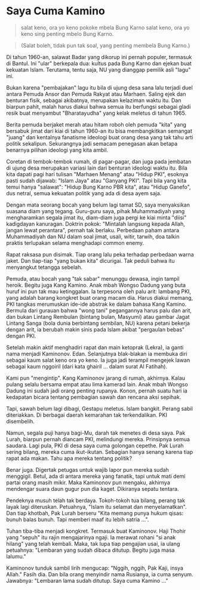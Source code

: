Saya Cuma Kamino
================

> salat keno, ora yo keno
> pokoke mbela Bung Karno
> salat keno, ora yo keno
> sing penting mbelo Bung Karno.
 
> (Salat boleh, tidak pun tak soal,
> yang penting membela Bung Karno.)

Di tahun 1960-an, salawat Badar yang dikorup ini pernah populer, termasuk di Bantul. Ini "ular" berkepala dua: kultus pada Bung Karno dan ejekan buat kekuatan Islam. Terutama, tentu saja, NU yang dianggap pemilik asli "lagu" ini.

Bukan karena "pembajakan" lagu itu bila di ujung desa sana lalu terjadi duel antara Pemuda Ansor dan Pemuda Rakyat atau Marhaen. Saling ejek dan benturan fisik, sebagai akibatnya, merupakan kelaziman waktu itu. Dan biarpun pahit, malah harus diakui bahwa semua itu berfungsi sebagai gladi resik buat menyambut "Bharatayudha" yang kelak meletus di tahun 1965.

Berita pemuda berjaket merah atau hitam roboh oleh pemuda "kita" yang bersabuk jimat dari kiai di tahun 1960-an itu bisa membangkitkan semangat "juang" dan kentalnya fanatisme ideologi buat orang desa yang tak tahu arti politik sekalipun. Sekurangnya jadi semacam penegasan akan betapa benarnya pilihan ideologi yang kita ambil.

Coretan di tembok-tembok rumah, di pagar-pagar, dan juga pada jembatan di ujung desa merupakan variasi lain dari benturan ideologi waktu itu. Bila kita dapati pagi hari tulisan "Marhaen Menang" atau "Hidup PKI", esoknya pasti sudah dijawab: "Islam Jaya" atau "Ganyang PKI". Tapi bila yang kita temui hanya "salawat": "Hidup Bung Karno PBR kita", atau "Hidup Ganefo", dus netral, semua kekuatan politik yang ada di desa ayem saja.

Dengan mata seorang bocah yang belum lagi tamat SD, saya menyaksikan suasana diam yang tegang. Guru-guru saya, pihak Muhammadiyah yang mengharamkan segala jimat itu, diam-diam juga pergi ke kiai minta "diisi" kadigdayan kanuragan. Doktrin pokok: "Mintalah langsung kepada Allah, jangan lewat perantara", pernah tak berlaku. Perbedaan paham antara Muhammadiyah dan NU dalam soal jimat, usali, witir, tarwih, doa talkin praktis terlupakan selama menghadapi common enemy.

Rapat raksasa pun disimak. Tiap orang lalu peka terhadap perbedaan warna jaket. Dan tiap-tiap "yang bukan kita" dicurigai. Tak peduli bahwa itu menyangkut tetangga sebelah.

Pemuda, atau bocah yang "tak sabar" menunggu dewasa, ingin tampil heroik. Begitu juga Kang Kamino. Anak mbah Wongso Dadung yang buta huruf ini pun tak mau ketinggalan. Ia terpesona oleh palu arit: lambang PKI, yang adalah barang kongkret buat orang macam dia. Harus diakui memang, PKI tangkas merumuskan ide-ide abstrak ke dalam bahasa Kang Kamino. Bermula dari gurauan bahwa "wong tani" pegangannya harus palu dan arit, dan bukan Lintang Rembulan (bintang bulan, Masyumi) atau gambar Jagat Lintang Sanga (bola dunia berbintang sembilan, NU) karena petani bekerja dengan arit, ia berubah makin sinis pada Islam akibat "pergaulan bebas" dengan PKI.

Setelah makin aktif menghadiri rapat dan main ketoprak (Lekra), ia ganti nama menjadi Kaminonov. Edan. Selanjutnya blak-blakan ia membuka diri sebagai kaum salat keno ora yo keno. Ia juga jadi terampil mengejek lawan sebagai kaum nggoiril (dari kata ghairil ... dalam surat Al Fatihah).

Kami pun "mengintip". Kang Kaminonov jarang di rumah, akhirnya. Kalau pulang selalu bersama empat atau lima kamerad lain. Anak mbah Wongso Dadung ini sudah jadi orang penting rupanya. Konon, pernah suatu hari ia kedapatan bicara tentang pembagian sawah dan rencana aksi sepihak.

Tapi, sawah belum lagi dibagi, Gestapu meletus. Islam bangkit. Perang sabil diteriakkan. Di berbagai daerah kemarahan tak terkendalikan. PKI disembelih.

Namun, segala puji hanya bagi-Mu, darah tak menetes di desa saya. Pak Lurah, biarpun pernah diancam PKI, melindungi mereka. Prinsipnya semua saudara. Lagi pula, PKI di desa saya cuma golongan cepethe. Pak Lurah sering bilang, mereka cuma ikut-ikutan. Sebagian hanya senang karena tiap rapat ada makan. Tahu apa mereka tentang politik?

Benar juga. Digertak petugas untuk wajib lapor pun mereka sudah menggigil. Betul, ada di antara mereka yang fanatik, tapi untuk mati demi partai orang masih mikir. Maka Kaminonov pun mengaku, akhirnya mendengar suara daun gugur pun dia kaget. Dikiranya sepatu tentara.

Pendeknya musuh telah tak berdaya. Tokoh-tokoh tua bilang, perang tak layak lagi diteruskan. Petuahnya, "Islam itu selamat dan menyelamatkan". Dan tiap khotbah, Pak Lurah berseru "Kita memang punya hukum qisas: bunuh balas bunuh. Tapi memberi maaf itu lebih satria ...".

Tuhan tiba-tiba menjadi kongkret. Termasuk buat Kaminonov. Haji Thohir yang "sepuh" itu rajin mengajarinya ngaji. Ia merawat rohani "si anak hilang" yang telah kembali. Maka, tak lupa tiap pengajian usai, ia ulang petuahnya: "Lembaran yang sudah dibaca ditutup. Begitu juga masa lalumu."

Kaminonov tunduk sambil lirih mengucap: "Nggih, nggih, Pak Kaji, insya Allah." Fasih dia. Dan bila orang menyindir nama Rusianya, ia cuma senyum. Jawabnya: "Lembaran lama sudah ditutup. Saya cuma Kamino ..." 
